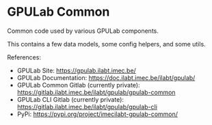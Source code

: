 GPULab Common
=============

Common code used by various GPULab components.

This contains a few data models, some config helpers, and some utils.

References: 
- GPULab Site: https://gpulab.ilabt.imec.be/
- GPULab Documentation: https://doc.ilabt.imec.be/ilabt/gpulab/
- GPULab Common Gitlab (currently private): https://gitlab.ilabt.imec.be/ilabt/gpulab/gpulab-common
- GPULab CLI Gitlab (currently private): https://gitlab.ilabt.imec.be/ilabt/gpulab/gpulab-cli
- PyPi: https://pypi.org/project/imecilabt-gpulab-common/
